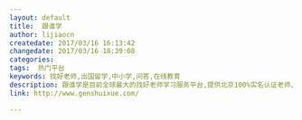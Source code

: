 ```yaml
---
layout: default
title:  跟谁学
author: lijiaocn
createdate: 2017/03/16 16:13:42
changedate: 2017/03/16 18:39:08
categories:
tags:  热门平台
keywords: 找好老师,出国留学,中小学,问答,在线教育
description: 跟谁学是目前全球最大的找好老师学习服务平台,提供北京100%实名认证老师、课程(线上/线下)、培训机构、问答、社区等学习服务,帮助老师和学生精准对接。
link: http://www.genshuixue.com/

---
```

